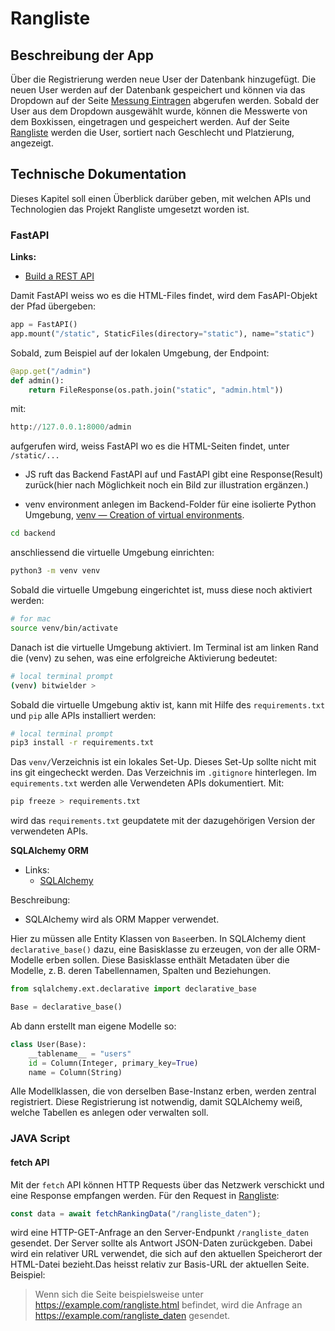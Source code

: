 # Rangliste

## Beschreibung der App
Über die Registrierung werden neue User der Datenbank hinzugefügt. Die neuen User werden auf der Datenbank gespeichert und können via das Dropdown auf der Seite [Messung Eintragen](/frontend/templates/messung_eintragen.html) abgerufen werden. Sobald der User aus dem Dropdown ausgewählt wurde, können die Messwerte von dem Boxkissen, eingetragen und gespeichert werden. Auf der Seite [Rangliste](/frontend/templates/rangliste.html) werden die User, sortiert nach Geschlecht und Platzierung, angezeigt.

## Technische Dokumentation
Dieses Kapitel soll einen Überblick darüber geben, mit welchen APIs und Technologien das Projekt Rangliste umgesetzt worden ist.


### FastAPI
__Links:__

- [Build a REST API](https://www.youtube.com/watch?v=iWS9ogMPOI0)

Damit FastAPI weiss wo es die HTML-Files findet, wird dem FasAPI-Objekt der Pfad übergeben:

````Python
app = FastAPI()
app.mount("/static", StaticFiles(directory="static"), name="static")
````
Sobald, zum Beispiel auf der lokalen Umgebung, der Endpoint:

````Python
@app.get("/admin")
def admin():
    return FileResponse(os.path.join("static", "admin.html"))
````
mit:

````Python
http://127.0.0.1:8000/admin
````
aufgerufen wird, weiss FastAPI wo es die HTML-Seiten findet, unter `/static/...`


- JS ruft das Backend FastAPI auf und FastAPI gibt eine Response(Result) zurück(hier nach Möglichkeit noch ein Bild zur illustration ergänzen.)


- venv environment anlegen im Backend-Folder für eine isolierte Python Umgebung, [venv — Creation of virtual environments](https://docs.python.org/3/library/venv.html).

````bash
cd backend
````
anschliessend die virtuelle Umgebung einrichten:

````bash
python3 -m venv venv
````
Sobald die virtuelle Umgebung eingerichtet ist, muss diese noch aktiviert werden:

````bash
# for mac
source venv/bin/activate
````
Danach ist die virtuelle Umgebung aktiviert. Im Terminal ist am linken Rand die (venv) zu sehen, was eine erfolgreiche Aktivierung bedeutet:

````bash
# local terminal prompt
(venv) bitwielder >
````
Sobald die virtuelle Umgebung aktiv ist, kann mit Hilfe des `requirements.txt` und `pip` alle APIs installiert werden:

````bash
# local terminal prompt
pip3 install -r requirements.txt
````

Das `venv/`Verzeichnis ist ein lokales Set-Up. Dieses Set-Up sollte nicht mit ins git eingecheckt werden. Das Verzeichnis im `.gitignore` hinterlegen. Im `equirements.txt` werden alle Verwendeten APIs dokumentiert. Mit:

````bash
pip freeze > requirements.txt
````
wird das `requirements.txt` geupdatete mit der dazugehörigen Version der verwendeten APIs.


__SQLAlchemy ORM__
- Links:
    - [SQLAlchemy](https://docs.sqlalchemy.org/en/13/orm/extensions/declarative/basic_use.html)

Beschreibung:
- SQLAlchemy wird als ORM Mapper verwendet.

Hier zu müssen alle Entity Klassen von `Base`erben. In SQLAlchemy dient `declarative_base()` dazu, eine Basisklasse zu erzeugen, von der alle ORM-Modelle erben sollen. Diese Basisklasse enthält Metadaten über die Modelle, z. B. deren Tabellennamen, Spalten und Beziehungen.

````Python
from sqlalchemy.ext.declarative import declarative_base

Base = declarative_base()
````
Ab dann erstellt man eigene Modelle so:

````Python
class User(Base):
    __tablename__ = "users"
    id = Column(Integer, primary_key=True)
    name = Column(String)
````
Alle Modellklassen, die von derselben Base-Instanz erben, werden zentral registriert. Diese Registrierung ist notwendig, damit SQLAlchemy weiß, welche Tabellen es anlegen oder verwalten soll.

### JAVA Script
#### fetch API
Mit der `fetch` API können HTTP Requests über das Netzwerk verschickt und eine Response empfangen werden. Für den Request in [Rangliste](/frontend/scripte/rangliste.js):
````JavaScript
const data = await fetchRankingData("/rangliste_daten");
````
wird eine HTTP-GET-Anfrage an den Server-Endpunkt `/rangliste_daten` gesendet. Der Server sollte als Antwort JSON-Daten zurückgeben. Dabei wird ein relativer URL verwendet, die sich auf den aktuellen Speicherort der HTML-Datei bezieht.Das heisst relativ zur Basis-URL der aktuellen Seite. Beispiel:

> Wenn sich die Seite beispielsweise unter https://example.com/rangliste.html befindet, wird die Anfrage an https://example.com/rangliste_daten gesendet.


